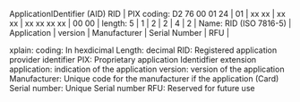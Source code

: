 ApplicationIDentifier (AID)
            RID        |      PIX
coding: D2 76 00 01 24 |      01     |   xx xx  |     xx xx    |  xx xx xx xx  | 00 00 |
length:     5          |      1      |     2    |       2      |       4       |   2   |
Name: RID (ISO 7816-5) | Application |  version | Manufacturer | Serial Number |  RFU  |


xplain:
coding: In hexdicimal
Length: decimal
RID: Registered application provider identifier
PIX: Proprietary application Identidfier extension
application: indication of the application
version: version of the application
Manufacturer: Unique code for the manufacturer if the application (Card)
Serial number: Unique Serial number
RFU: Reserved for future use